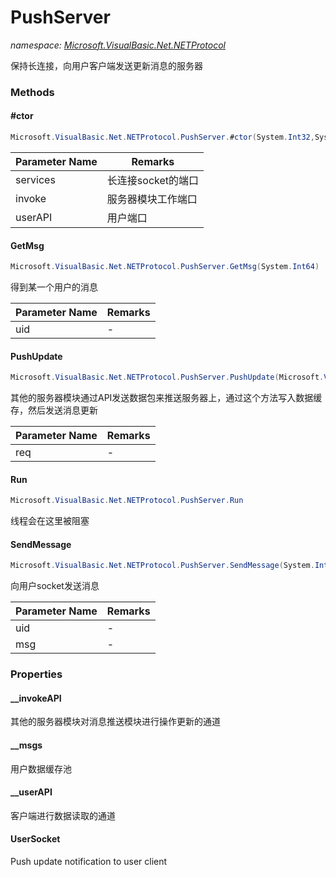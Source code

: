 ﻿# PushServer
_namespace: [Microsoft.VisualBasic.Net.NETProtocol](./index.md)_

保持长连接，向用户客户端发送更新消息的服务器



### Methods

#### #ctor
```csharp
Microsoft.VisualBasic.Net.NETProtocol.PushServer.#ctor(System.Int32,System.Int32,System.Int32)
```


|Parameter Name|Remarks|
|--------------|-------|
|services|长连接socket的端口|
|invoke|服务器模块工作端口|
|userAPI|用户端口|


#### GetMsg
```csharp
Microsoft.VisualBasic.Net.NETProtocol.PushServer.GetMsg(System.Int64)
```
得到某一个用户的消息

|Parameter Name|Remarks|
|--------------|-------|
|uid|-|


#### PushUpdate
```csharp
Microsoft.VisualBasic.Net.NETProtocol.PushServer.PushUpdate(Microsoft.VisualBasic.Net.Protocols.RequestStream)
```
其他的服务器模块通过API发送数据包来推送服务器上，通过这个方法写入数据缓存，然后发送消息更新

|Parameter Name|Remarks|
|--------------|-------|
|req|-|


#### Run
```csharp
Microsoft.VisualBasic.Net.NETProtocol.PushServer.Run
```
线程会在这里被阻塞

#### SendMessage
```csharp
Microsoft.VisualBasic.Net.NETProtocol.PushServer.SendMessage(System.Int64,Microsoft.VisualBasic.Net.Protocols.RequestStream)
```
向用户socket发送消息

|Parameter Name|Remarks|
|--------------|-------|
|uid|-|
|msg|-|



### Properties

#### __invokeAPI
其他的服务器模块对消息推送模块进行操作更新的通道
#### __msgs
用户数据缓存池
#### __userAPI
客户端进行数据读取的通道
#### UserSocket
Push update notification to user client
